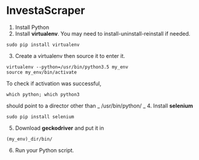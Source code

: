 # InvestaScraper

1. Install Python
2. Install __virtualenv__. You may need to install-uninstall-reinstall if needed.
```
sudo pip install virtualenv
```
3. Create a virtualenv then source it to enter it.
```
virtualenv --python=/usr/bin/python3.5 my_env
source my_env/bin/activate
```
To check if activation was successful,
```
which python; which python3
```
should point to a director other than _ /usr/bin/python/ _
4. Install __selenium__
```
sudo pip install selenium
```
5. Download __geckodriver__ and put it in
```
(my_env)_dir/bin/
```
6. Run your Python script. 
